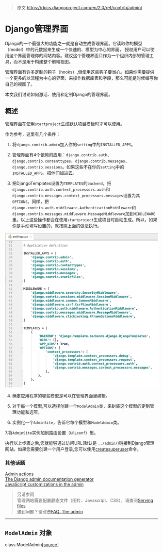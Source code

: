 > 原文 https://docs.djangoproject.com/en/2.0/ref/contrib/admin/

# Django管理界面	

Django的一个最强大的功能之一就是自动生成管理界面。它读取你的模型（model）中的元数据来生成一个快速的、模型为中心的界面，
授权用户可以使用这个界面管理你的网站内容。建议这个管理界面只作为一个组织内部的管理工具，而不是用于构建整个前端视图。  

管理界面有许多定制的钩子（hooks）,但使用这些钩子要当心。如果你需要提供一个更多的以流程为中心的界面，来操作数据库表和字段，那么可能是时候编写你自己的视图了。

本文我们讨论如何激活、使用和定制Django的管理界面。

## 概述

管理界面在使用`startproject`生成默认项目模板时才可以使用。

作为参考，这里有几个条件：

1. 将`django.contrib.admin`加入你的`setting`中的`INSTALLED_APPS`。


2. 管理界面有4个依赖的应用：`django.contrib.auth`、`django.contrib.contenttypes`、`django.contrib.messages`、`django.contrib.sessions`。如果这些不在你的`setting`中的`INSTALLED_APPS`，把他们加进去。

3. 把DjangoTemplates设置为`TEMPLATES`的`backend`，把`django.contrib.auth.context_processors.auth`和`django.contrib.messages.context_processors.messages`设置为其`OPTIONS`。同样，把`django.contrib.auth.middleware.AuthenticationMiddleware`和`django.contrib.messages.middleware.MessageMiddleware`加到`MIDDLEWARE`里。以上这些操作都会在使用`startproject`生成项目时自动生成。所以，如果你是手动填写设置的，就按照上面的做法执行。  

![自动生成的默认Settings文件内容](https://github.com/alvinfang27/Django-Document-zh-Hans/blob/master/2.0/ref/contrib/admin/%E8%87%AA%E5%8A%A8%E7%94%9F%E6%88%90%E7%9A%84%E9%BB%98%E8%AE%A4Settings%E6%96%87%E4%BB%B6%E5%86%85%E5%AE%B9.png)

4. 确定应用程序的哪些模型是可以在管理界面里编辑。

5. 对于每一个模型,可以选择创建一个`ModelAdmin`类，来封装这个模型的定制管理功能和选项。

6. 实例化一个`AdminSite`，告诉它每个模型和`ModelAdmin`类。

7.将`AdminSite`实例加到路由设置（`URLconf`）里。

执行以上步骤之后,您就能够通过访问URL(默认是 `../admin/`)链接到Django管理网站。如果您需要创建一个用户登录,您可以使用[createsuperuser]()命令。

### 其他话题  
[Admin actions]()  
[The Django admin documentation generator]()  
[JavaScript customizations in the admin]()  

> 另请参阅  
> 管理网站需要配置静态文件（图片、Javascript、CSS），请查阅[Serving files]()  
> 遇到问题？请点击[FAQ: The admin]()  

---

## `ModelAdmin` 对象
class ModelAdmin[[source]](https://docs.djangoproject.com/en/2.0/_modules/django/contrib/admin/options/#ModelAdmin)
